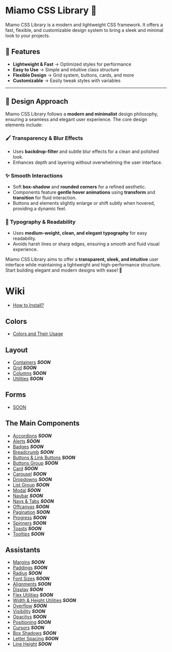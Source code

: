 # Miamo CSS Library 🌿  

Miamo CSS Library is a modern and lightweight CSS framework. It offers a fast, flexible, and customizable design system to bring a sleek and minimal look to your projects.

## 🚀 **Features**

- **Lightweight & Fast** → Optimized styles for performance
- **Easy to Use** → Simple and intuitive class structure
- **Flexible Design** → Grid system, buttons, cards, and more
- **Customizable** → Easily tweak styles with variables

---

## 🎨 **Design Approach**

Miamo CSS Library follows a **modern and minimalist** design philosophy, ensuring a seamless and elegant user experience. The core design elements include:

### **🖌 Transparency & Blur Effects**

- Uses **backdrop-filter** and subtle blur effects for a clean and polished look.
- Enhances depth and layering without overwhelming the user interface.

### **✨ Smooth Interactions**

- Soft **box-shadow** and **rounded corners** for a refined aesthetic.
- Components feature **gentle hover animations** using **transform** and **transition** for fluid interaction.
- Buttons and elements slightly enlarge or shift subtly when hovered, providing a dynamic feel.

### **📜 Typography & Readability**

- Uses **medium-weight, clean, and elegant typography** for easy readability.
- Avoids harsh lines or sharp edges, ensuring a smooth and fluid visual experience.

Miamo CSS Library aims to offer a **transparent, sleek, and intuitive** user interface while maintaining a lightweight and high-performance structure. Start building elegant and modern designs with ease! 🚀


# Wiki
* [How to Install?](https://github.com/mymiamo/miamocss/wiki/How-to-Install%3F)

## Colors
* [Colors and Their Usage](https://github.com/mymiamo/miamocss/wiki/Colors-and-Their-Usage)

## Layout
* [Containers]() ***SOON***
* [Grid]() ***SOON***
* [Columns]() ***SOON***
* [Utilities]() ***SOON***

## Forms
* [SOON]()

## The Main Components
* [Accordions]() ***SOON***
* [Alerts]() ***SOON***
* [Badges]() ***SOON***
* [Breadcrumb]() ***SOON***
* [Buttons & Link Buttons]() ***SOON***
* [Buttons Group]() ***SOON***
* [Card]() ***SOON***
* [Carousel]() ***SOON***
* [Dropdowns]() ***SOON***
* [List Group]() ***SOON***
* [Modal]() ***SOON***
* [Navbar]() ***SOON***
* [Navs & Tabs]() ***SOON***
* [Offcanvas]() ***SOON***
* [Pagination]() ***SOON***
* [Progress]() ***SOON***
* [Spinners]() ***SOON***
* [Toasts]() ***SOON***
* [Tooltips]() ***SOON***

## Assistants
* [Margins]() ***SOON***
* [Paddings]() ***SOON***
* [Radius]() ***SOON***
* [Font Sizes]() ***SOON***
* [Alignments]() ***SOON***
* [Display]() ***SOON***
* [Flex Utilities]() ***SOON***
* [ Width & Height Utilities]() ***SOON***
* [Overflow]() ***SOON***
* [Visibility]() ***SOON***
* [Opacitys]() ***SOON***
* [Positioning]() ***SOON***
* [Cursors]() ***SOON***
* [Box Shadows]() ***SOON***
* [Letter Spacing]() ***SOON***
* [Line Height]() ***SOON***
